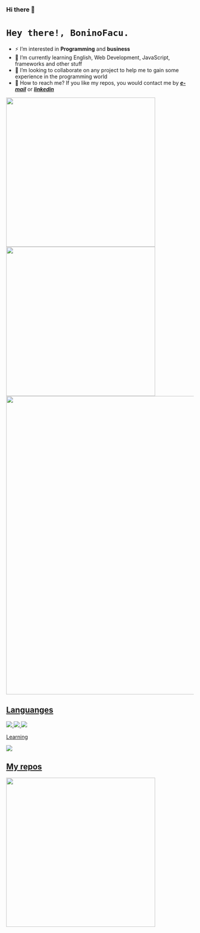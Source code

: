 ### Hi there 👋


# ```Hey there!, BoninoFacu.```

* :zap: I’m interested in **Programming** and **business**
* :space_invader: I’m currently learning English, Web Development, JavaScript, frameworks and other stuff
* :microscope: I’m looking to collaborate on any project to help me to gain some experience in the programming world
* :busts_in_silhouette: How to reach me? If you like my repos, you would contact me by _**[e-mail](mailto:boninofacundolas@gmail.com)**_ or _**[linkedin](https://www.linkedin.com/in/boninofacundo/)**_

  
<p align="left">
  <a href="https://github.com/BoninoFacu"><img width="400" src="https://github-readme-stats.vercel.app/api?username=boninofacu&show_icons=true&theme=tokyonight">
  <a href="https://github.com/BoninoFacu"><img width="400" src="https://github-readme-stats.vercel.app/api/top-langs/?username=boninofacu&shell&langs_count=10&layout=compact&theme=tokyonight">
  <a href="https://github.com/BoninoFacu"><img width="800" src="https://github-profile-trophy.vercel.app/?username=boninofacu&row=1&column=5&theme=tokyonight">
</p>
  
## Languanges
    

  <img src="https://img.shields.io/badge/HTML5-E34F26?style=for-the-badge&logo=html5&logoColor=white" />
  <img src="https://img.shields.io/badge/CSS3-1572B6?style=for-the-badge&logo=css3&logoColor=white" />
  <img src="https://img.shields.io/badge/Sass-CC6699?style=for-the-badge&logo=sass&logoColor=white" />
  
 Learning
    
  <img src="https://img.shields.io/badge/JavaScript-F7DF1E?style=for-the-badge&logo=javascript&logoColor=black" />
 
    
## My repos
    
<p align="left">
  
   <a href="https://github.com/BoninoFacu/ProyectoOsiris"><img width="400" src="https://github-readme-stats.vercel.app/api/pin/?username=BoninoFacu&repo=ProyectoOsiris&langs_count=5&theme=tokyonight">
</p>  
    
  
